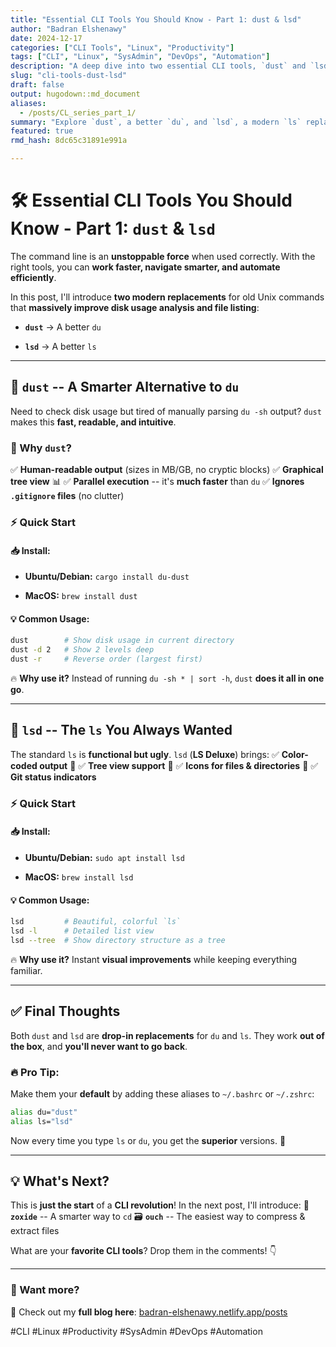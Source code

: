 ```yaml
---
title: "Essential CLI Tools You Should Know - Part 1: dust & lsd"
author: "Badran Elshenawy"
date: 2024-12-17
categories: ["CLI Tools", "Linux", "Productivity"]
tags: ["CLI", "Linux", "SysAdmin", "DevOps", "Automation"]
description: "A deep dive into two essential CLI tools, `dust` and `lsd`, that will enhance your workflow."
slug: "cli-tools-dust-lsd"
draft: false
output: hugodown::md_document
aliases:
  - /posts/CL_series_part_1/
summary: "Explore `dust`, a better `du`, and `lsd`, a modern `ls` replacement to improve your Linux workflow."
featured: true
rmd_hash: 8dc65c31891e991a

---
```


# 🛠️ Essential CLI Tools You Should Know - Part 1: `dust` & `lsd`

The command line is an **unstoppable force** when used correctly. With the right tools, you can **work faster, navigate smarter, and automate efficiently**.

In this post, I'll introduce **two modern replacements** for old Unix commands that **massively improve disk usage analysis and file listing**:

-   **`dust`** → A better `du`

-   **`lsd`** → A better `ls`

------------------------------------------------------------------------

## 🌟 `dust` -- A Smarter Alternative to `du`

Need to check disk usage but tired of manually parsing `du -sh` output? `dust` makes this **fast, readable, and intuitive**.

### 🔹 Why `dust`?

✅ **Human-readable output** (sizes in MB/GB, no cryptic blocks) ✅ **Graphical tree view** 📊 ✅ **Parallel execution** -- it's **much faster** than `du` ✅ **Ignores `.gitignore` files** (no clutter)

### ⚡ Quick Start

#### 📥 Install:

-   **Ubuntu/Debian:** `cargo install du-dust`

-   **MacOS:** `brew install dust`

#### 💡 Common Usage:

``` bash
dust        # Show disk usage in current directory  
dust -d 2   # Show 2 levels deep  
dust -r     # Reverse order (largest first)  
```

🔥 **Why use it?** Instead of running `du -sh * | sort -h`, `dust` **does it all in one go**.

------------------------------------------------------------------------

## 🌟 `lsd` -- The `ls` You Always Wanted

The standard `ls` is **functional but ugly**. `lsd` (**LS Deluxe**) brings: ✅ **Color-coded output** 🎨 ✅ **Tree view support** 🌲 ✅ **Icons for files & directories** 📂 ✅ **Git status indicators**

### ⚡ Quick Start

#### 📥 Install:

-   **Ubuntu/Debian:** `sudo apt install lsd`

-   **MacOS:** `brew install lsd`

#### 💡 Common Usage:

``` bash
lsd         # Beautiful, colorful `ls`  
lsd -l      # Detailed list view  
lsd --tree  # Show directory structure as a tree
```

🔥 **Why use it?** Instant **visual improvements** while keeping everything familiar.

------------------------------------------------------------------------

## ✅ Final Thoughts

Both `dust` and `lsd` are **drop-in replacements** for `du` and `ls`. They work **out of the box**, and **you'll never want to go back**.

### 🔥 Pro Tip:

Make them your **default** by adding these aliases to `~/.bashrc` or `~/.zshrc`:

``` bash
alias du="dust"
alias ls="lsd"
```

Now every time you type `ls` or `du`, you get the **superior** versions. 🚀

------------------------------------------------------------------------

## 💡 What's Next?

This is **just the start** of a **CLI revolution**! In the next post, I'll introduce: 📂 **`zoxide`** -- A smarter way to `cd` 🗃️ **`ouch`** -- The easiest way to compress & extract files

What are your **favorite CLI tools**? Drop them in the comments! 👇

------------------------------------------------------------------------

### 📢 Want more?

🔗 Check out my **full blog here**: [badran-elshenawy.netlify.app/posts](https://badran-elshenawy.netlify.app/posts/)

#CLI #Linux #Productivity #SysAdmin #DevOps #Automation

